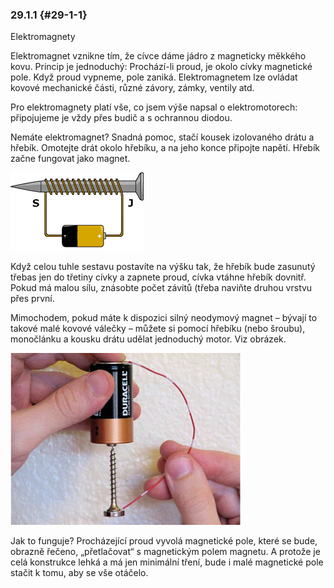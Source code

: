 ### 29.1.1 {#29-1-1}

Elektromagnety

Elektromagnet vznikne tím, že cívce dáme jádro z magneticky měkkého kovu. Princip je jednoduchý: Prochází-li proud, je okolo cívky magnetické pole. Když proud vypneme, pole zaniká. Elektromagnetem lze ovládat kovové mechanické části, různé závory, zámky, ventily atd.

Pro elektromagnety platí vše, co jsem výše napsal o elektromotorech: připojujeme je vždy přes budič a s ochrannou diodou.

Nemáte elektromagnet? Snadná pomoc, stačí kousek izolovaného drátu a hřebík. Omotejte drát okolo hřebíku, a na jeho konce připojte napětí. Hřebík začne fungovat jako magnet.

![321-1.png](../assets/321-1.png)

Když celou tuhle sestavu postavíte na výšku tak, že hřebík bude zasunutý třebas jen do třetiny cívky a zapnete proud, cívka vtáhne hřebík dovnitř. Pokud má malou sílu, znásobte počet závitů (třeba naviňte druhou vrstvu přes první.

Mimochodem, pokud máte k dispozici silný neodymový magnet – bývají to takové malé kovové válečky – můžete si pomocí hřebíku (nebo šroubu), monočlánku a kousku drátu udělat jednoduchý motor. Viz obrázek.

![o382.jpeg](../assets/o382.jpeg)

Jak to funguje? Procházející proud vyvolá magnetické pole, které se bude, obrazně řečeno, „přetlačovat“ s magnetickým polem magnetu. A protože je celá konstrukce lehká a má jen minimální tření, bude i malé magnetické pole stačit k tomu, aby se vše otáčelo.